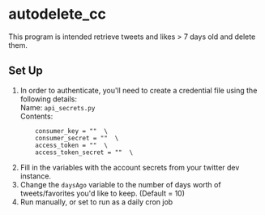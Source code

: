 # autodelete_cc

This program is intended retrieve tweets and likes > 7 days old and delete them.

## Set Up

1. In order to authenticate, you'll need to create a credential file using the following details:  
	Name: `api_secrets.py`  
	Contents:  
	```
		consumer_key = ""  \
		consumer_secret = ""  \
		access_token = ""  \
		access_token_secret = ""  \
	```
2. Fill in the variables with the account secrets from your twitter dev instance.
3. Change the `daysAgo` variable to the number of days worth of tweets/favorites you'd like to keep. (Default = 10)
4. Run manually, or set to run as a daily cron job
